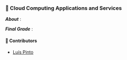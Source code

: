 ### :pushpin: Cloud Computing Applications and Services

***About*** : 

***Final Grade*** : 

#### :handshake: Contributors 
- [Luís Pinto](https://github.com/L-Pinto)
